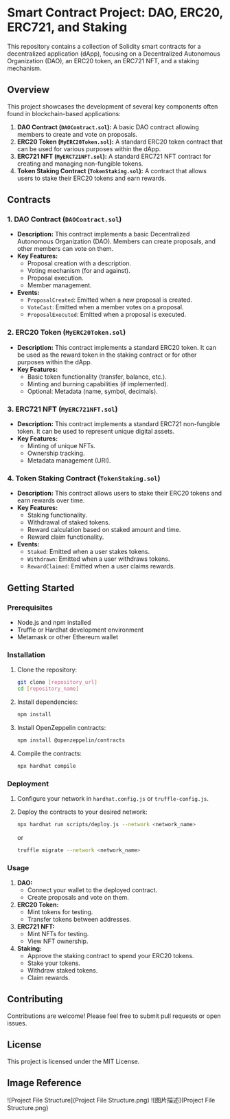 # Smart Contract Project: DAO, ERC20, ERC721, and Staking

This repository contains a collection of Solidity smart contracts for a decentralized application (dApp), focusing on a Decentralized Autonomous Organization (DAO), an ERC20 token, an ERC721 NFT, and a staking mechanism.

## Overview

This project showcases the development of several key components often found in blockchain-based applications:

1.  **DAO Contract (`DAOContract.sol`):** A basic DAO contract allowing members to create and vote on proposals.
2.  **ERC20 Token (`MyERC20Token.sol`):** A standard ERC20 token contract that can be used for various purposes within the dApp.
3.  **ERC721 NFT (`MyERC721NFT.sol`):** A standard ERC721 NFT contract for creating and managing non-fungible tokens.
4.  **Token Staking Contract (`TokenStaking.sol`):** A contract that allows users to stake their ERC20 tokens and earn rewards.

## Contracts

### 1. DAO Contract (`DAOContract.sol`)

*   **Description:** This contract implements a basic Decentralized Autonomous Organization (DAO). Members can create proposals, and other members can vote on them.
*   **Key Features:**
    *   Proposal creation with a description.
    *   Voting mechanism (for and against).
    *   Proposal execution.
    *   Member management.
*   **Events:**
    *   `ProposalCreated`: Emitted when a new proposal is created.
    *   `VoteCast`: Emitted when a member votes on a proposal.
    *   `ProposalExecuted`: Emitted when a proposal is executed.

### 2. ERC20 Token (`MyERC20Token.sol`)

*   **Description:** This contract implements a standard ERC20 token. It can be used as the reward token in the staking contract or for other purposes within the dApp.
*   **Key Features:**
    *   Basic token functionality (transfer, balance, etc.).
    *   Minting and burning capabilities (if implemented).
    *   Optional: Metadata (name, symbol, decimals).

### 3. ERC721 NFT (`MyERC721NFT.sol`)

*   **Description:** This contract implements a standard ERC721 non-fungible token. It can be used to represent unique digital assets.
*   **Key Features:**
    *   Minting of unique NFTs.
    *   Ownership tracking.
    *   Metadata management (URI).

### 4. Token Staking Contract (`TokenStaking.sol`)

*   **Description:** This contract allows users to stake their ERC20 tokens and earn rewards over time.
*   **Key Features:**
    *   Staking functionality.
    *   Withdrawal of staked tokens.
    *   Reward calculation based on staked amount and time.
    *   Reward claim functionality.
*   **Events:**
    *   `Staked`: Emitted when a user stakes tokens.
    *   `Withdrawn`: Emitted when a user withdraws tokens.
    *   `RewardClaimed`: Emitted when a user claims rewards.

## Getting Started

### Prerequisites

*   Node.js and npm installed
*   Truffle or Hardhat development environment
*   Metamask or other Ethereum wallet

### Installation

1.  Clone the repository:

    ```bash
    git clone [repository_url]
    cd [repository_name]
    ```

2.  Install dependencies:

    ```bash
    npm install
    ```

3.  Install OpenZeppelin contracts:

    ```bash
    npm install @openzeppelin/contracts
    ```

4.  Compile the contracts:

    ```bash
    npx hardhat compile
    ```

### Deployment

1.  Configure your network in `hardhat.config.js` or `truffle-config.js`.
2.  Deploy the contracts to your desired network:

    ```bash
    npx hardhat run scripts/deploy.js --network <network_name>
    ```

    or

    ```bash
    truffle migrate --network <network_name>
    ```

### Usage

1.  **DAO:**
    *   Connect your wallet to the deployed contract.
    *   Create proposals and vote on them.
2.  **ERC20 Token:**
    *   Mint tokens for testing.
    *   Transfer tokens between addresses.
3.  **ERC721 NFT:**
    *   Mint NFTs for testing.
    *   View NFT ownership.
4.  **Staking:**
    *   Approve the staking contract to spend your ERC20 tokens.
    *   Stake your tokens.
    *   Withdraw staked tokens.
    *   Claim rewards.

## Contributing

Contributions are welcome! Please feel free to submit pull requests or open issues.

## License

This project is licensed under the MIT License.

## Image Reference

![Project File Structure](Project File Structure.png)
![图片描述](Project File Structure.png)
